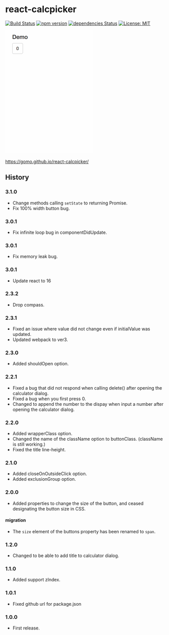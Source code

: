 # react-calcpicker

[![Build Status](https://travis-ci.org/gomo/react-calcpicker.svg?branch=master)](https://travis-ci.org/gomo/react-calcpicker)
[![npm version](https://badge.fury.io/js/react-calcpicker.svg)](https://badge.fury.io/js/react-calcpicker)
[![dependencies Status](https://david-dm.org/gomo/react-calcpicker/status.svg)](https://david-dm.org/gomo/react-calcpicker)
[![License: MIT](https://img.shields.io/badge/License-MIT-yellow.svg)](https://opensource.org/licenses/MIT)


![DEMO](https://raw.githubusercontent.com/gomo/react-calcpicker/images/images/calcpicker.gif)

https://gomo.github.io/react-calcpicker/

## History

### 3.1.0

* Change methods calling `setState` to returning Promise.
* Fix 100% width button bug.

### 3.0.1

* Fix infinite loop bug in componentDidUpdate.

### 3.0.1

* Fix memory leak bug.

### 3.0.1

* Update react to 16

### 2.3.2

* Drop compass.

### 2.3.1

* Fixed an issue where value did not change even if initialValue was updated.
* Updated webpack to ver3.

### 2.3.0

* Added shouldOpen option.

### 2.2.1

* Fixed a bug that did not respond when calling delete() after opening the calculator dialog.
* Fixed a bug when you first press 0.
* Changed to append the number to the dispay when input a number after opening the calculator dialog.

### 2.2.0

* Added wrapperClass option.
* Changed the name of the className option to buttonClass. (className is still working.)
* Fixed the title line-height.

### 2.1.0

 * Added closeOnOutsideClick option.
 * Added exclusionGroup option.

### 2.0.0

 * Added properties to change the size of the button, and ceased designating the button size in CSS.

#### migration

 * The `size` element of the buttons property has been renamed to `span`.

### 1.2.0

 * Changed to be able to add title to calculator dialog.

### 1.1.0

 * Added support zIndex.

### 1.0.1

 * Fixed github url for package.json

### 1.0.0

 * First release.
